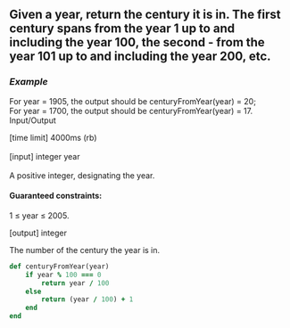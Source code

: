 ## Given a year, return the century it is in. The first century spans from the year 1 up to and including the year 100, the second - from the year 101 up to and including the year 200, etc.

### _Example_

For year = 1905, the output should be
centuryFromYear(year) = 20;
<br>
For year = 1700, the output should be
centuryFromYear(year) = 17.
Input/Output

[time limit] 4000ms (rb)
<br><br>
[input] integer year
<br><br>
A positive integer, designating the year.

#### Guaranteed constraints:
1 ≤ year ≤ 2005.

[output] integer

The number of the century the year is in.

```ruby
def centuryFromYear(year)
    if year % 100 === 0
        return year / 100
    else
        return (year / 100) + 1
    end
end
````
